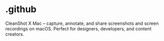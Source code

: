 # .github
CleanShot X Mac – capture, annotate, and share screenshots and screen recordings on macOS. Perfect for designers, developers, and content creators.
